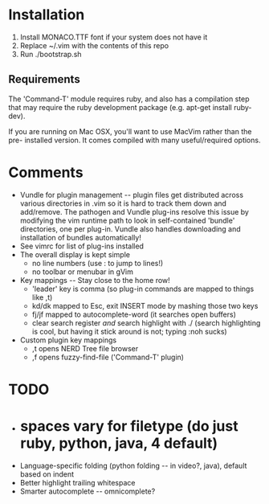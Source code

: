 Installation
============

1. Install MONACO.TTF font if your system does not have it
2. Replace ~/.vim with the contents of this repo
3. Run ./bootstrap.sh

Requirements
------------

The 'Command-T' module requires ruby, and also has a compilation step that may
require the ruby development package (e.g. apt-get install ruby-dev).

If you are running on Mac OSX, you'll want to use MacVim rather than the pre-
installed version.  It comes compiled with many useful/required options.

Comments
========

* Vundle for plugin management -- plugin files get distributed across various
  directories in .vim so it is hard to track them down and add/remove.  The
  pathogen and Vundle plug-ins resolve this issue by modifying the vim runtime
  path to look in self-contained 'bundle' directories, one per plug-in.  Vundle
  also handles downloading and installation of bundles automatically!
* See vimrc for list of plug-ins installed
* The overall display is kept simple
    - no line numbers (use :<number> to jump to lines!)
    - no toolbar or menubar in gVim
* Key mappings -- Stay close to the home row!
    - 'leader' key is comma (so plug-in commands are mapped to things like ,t)
    - kd/dk mapped to Esc, exit INSERT mode by mashing those two keys
    - fj/jf mapped to autocomplete-word (it searches open buffers)
    - clear search register *and* search highlight with ./ (search
      highlighting is cool, but having it stick around is not; typing
      :noh sucks)
* Custom plugin key mappings
    - ,t opens NERD Tree file browser
    - ,f opens fuzzy-find-file ('Command-T' plugin)

TODO
====

* # spaces vary for filetype (do just ruby, python, java, 4 default)
* Language-specific folding (python folding -- in video?, java), default
  based on indent
* Better highlight trailing whitespace
* Smarter autocomplete -- omnicomplete?

